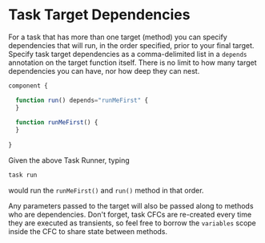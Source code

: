 # Task Target Dependencies

For a task that has more than one target (method) you can specify dependencies that will run, in the order specified, prior to your final target.  Specify task target dependencies as a comma-delimited list in a `depends` annotation on the target function itself.  There is no limit to how many target dependencies you can have, nor how deep they can nest. &#x20;

```javascript
component {

  function run() depends="runMeFirst" {
  }
  
  function runMeFirst() {
  }
  
}
```

Given the above Task Runner, typing

```bash
task run
```

would run the `runMeFirst()` and `run()` method in that order. &#x20;

Any parameters passed to the target will also be passed along to methods who are dependencies.  Don't forget, task CFCs are re-created every time they are executed as transients, so feel free to borrow the `variables` scope inside the CFC to share state between methods.
